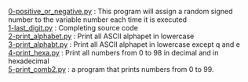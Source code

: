 [0-positive_or_negative.py](./0-positive_or_negative.py) : This program will assign a random signed number to the variable number each time it is executed <br/>
[1-last_digit.py](./1-last_digit.py) : Completing source code <br/>
[2-print_alphabet.py](./2-print_alphabet.py) : Print all ASCII alphapet in lowercase <br/>
[3-print_alphabt.py](./3-print_alphabt.py) : Print all ASCII alphapet in lowercase  except q and e <br/>
[4-print_hexa.py](./4-print_hexa.py) : Print all numbers from 0 to 98 in decimal and in hexadecimal <br/>
[5-print_comb2.py](./5-print_comb2.py) : a program that prints numbers from 0 to 99. <br/>